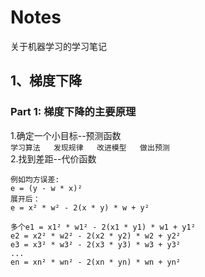 # Notes
关于机器学习的学习笔记
## 1、梯度下降
###  Part 1: 梯度下降的主要原理  
1.确定一个小目标--预测函数  
        ```
        学习算法  
        发现规律  
        改进模型  
        做出预测
        ```  
2.找到差距--代价函数  
```
例如均方误差:  
e = (y - w * x)²  
展开后：  
e = x² * w² - 2(x * y) * w + y²  

多个e1 = x1² * w1² - 2(x1 * y1) * w1 + y1²  
e2 = x2² * w2² - 2(x2 * y2) * w2 + y2²  
e3 = x3² * w3² - 2(x3 * y3) * w3 + y3²  
...  
en = xn² * wn² - 2(xn * yn) * wn + yn²  
```